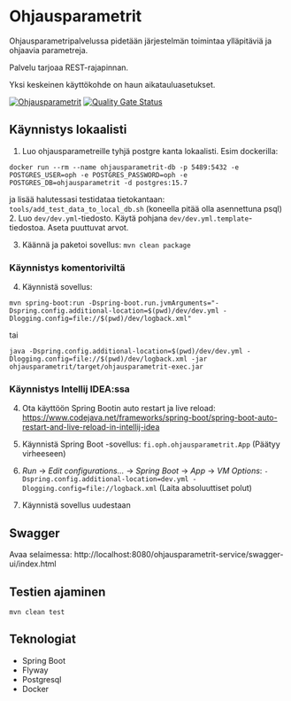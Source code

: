 # Ohjausparametrit

Ohjausparametripalvelussa pidetään järjestelmän toimintaa ylläpitäviä ja ohjaavia parametreja.

Palvelu tarjoaa REST-rajapinnan. 

Yksi keskeinen käyttökohde on haun aikatauluasetukset.

[![Ohjausparametrit](https://github.com/Opetushallitus/ohjausparametrit/actions/workflows/build.yml/badge.svg)](https://github.com/Opetushallitus/ohjausparametrit/actions/workflows/build.yml)
[![Quality Gate Status](https://sonarcloud.io/api/project_badges/measure?project=Opetushallitus_ohjausparametrit&metric=alert_status)](https://sonarcloud.io/summary/new_code?id=Opetushallitus_ohjausparametrit)


## Käynnistys lokaalisti

1. Luo ohjausparametreille tyhjä postgre kanta lokaalisti. Esim dockerilla: 
```
docker run --rm --name ohjausparametrit-db -p 5489:5432 -e POSTGRES_USER=oph -e POSTGRES_PASSWORD=oph -e POSTGRES_DB=ohjausparametrit -d postgres:15.7
```
ja lisää halutessasi testidataa tietokantaan: `tools/add_test_data_to_local_db.sh` (koneella pitää olla asennettuna psql)
2. Luo `dev/dev.yml`-tiedosto. Käytä pohjana `dev/dev.yml.template`-tiedostoa. Aseta puuttuvat arvot.

3. Käännä ja paketoi sovellus: `mvn clean package`

### Käynnistys komentoriviltä

4. Käynnistä sovellus:
```
mvn spring-boot:run -Dspring-boot.run.jvmArguments="-Dspring.config.additional-location=$(pwd)/dev/dev.yml -Dlogging.config=file://$(pwd)/dev/logback.xml"
```
tai 
```
java -Dspring.config.additional-location=$(pwd)/dev/dev.yml -Dlogging.config=file://$(pwd)/dev/logback.xml -jar ohjausparametrit/target/ohjausparametrit-exec.jar
```

### Käynnistys Intellij IDEA:ssa

4. Ota käyttöön Spring Bootin auto restart ja live reload: https://www.codejava.net/frameworks/spring-boot/spring-boot-auto-restart-and-live-reload-in-intellij-idea

5. Käynnistä Spring Boot -sovellus: `fi.oph.ohjausparametrit.App` (Päätyy virheeseen)

6. *Run* -> *Edit configurations...* -> *Spring Boot* -> *App* -> *VM Options*: `-Dspring.config.additional-location=dev.yml -Dlogging.config=file://logback.xml` (Laita absoluuttiset polut)

7. Käynnistä sovellus uudestaan

## Swagger

Avaa selaimessa: http://localhost:8080/ohjausparametrit-service/swagger-ui/index.html

## Testien ajaminen

`mvn clean test`

## Teknologiat

- Spring Boot
- Flyway
- Postgresql
- Docker

